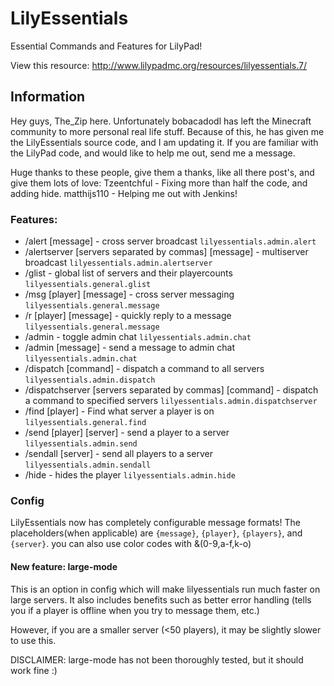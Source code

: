 LilyEssentials
==============
Essential Commands and Features for LilyPad!

View this resource: http://www.lilypadmc.org/resources/lilyessentials.7/

## Information
Hey guys, The_Zip here. Unfortunately bobacadodl has left the Minecraft community to more personal real life stuff. Because of this, he has given me the LilyEssentials source code, and I am updating it. If you are familiar with the LilyPad code, and would like to help me out, send me a message.

Huge thanks to these people, give them a thanks, like all there post's, and give them lots of love:
Tzeentchful - Fixing more than half the code, and adding hide.
matthijs110 - Helping me out with Jenkins!

### Features:
* /alert [message] - cross server broadcast ```lilyessentials.admin.alert```
* /alertserver [servers separated by commas] [message] - multiserver broadcast ```lilyessentials.admin.alertserver```
* /glist - global list of servers and their playercounts ```lilyessentials.general.glist```
* /msg [player] [message] - cross server messaging ```lilyessentials.general.message```
* /r [player] [message] - quickly reply to a message ```lilyessentials.general.message```
* /admin - toggle admin chat ```lilyessentials.admin.chat```
* /admin [message] - send a message to admin chat ```lilyessentials.admin.chat```
* /dispatch [command] - dispatch a command to all servers ```lilyessentials.admin.dispatch```
* /dispatchserver [servers separated by commas] [command] - dispatch a command to specified servers ```lilyessentials.admin.dispatchserver```
* /find [player] - Find what server a player is on ```lilyessentials.general.find```
* /send [player] [server] - send a player to a server ```lilyessentials.admin.send```
* /sendall [server] - send all players to a server ```lilyessentials.admin.sendall```
* /hide - hides the player ```lilyessentials.admin.hide```

### Config
LilyEssentials now has completely configurable message formats!
The placeholders(when applicable) are ```{message}```, ```{player}```, ```{players}```, and ```{server}```.
you can also use color codes with &(0-9,a-f,k-o)

#### New feature: large-mode
This is an option in config which will make lilyessentials run much faster on large servers. It also includes benefits such as better error handling (tells you if a player is offline when you try to message them, etc.)

However, if you are a smaller server (<50 players), it may be slightly slower to use this.

DISCLAIMER: large-mode has not been thoroughly tested, but it should work fine :)​
